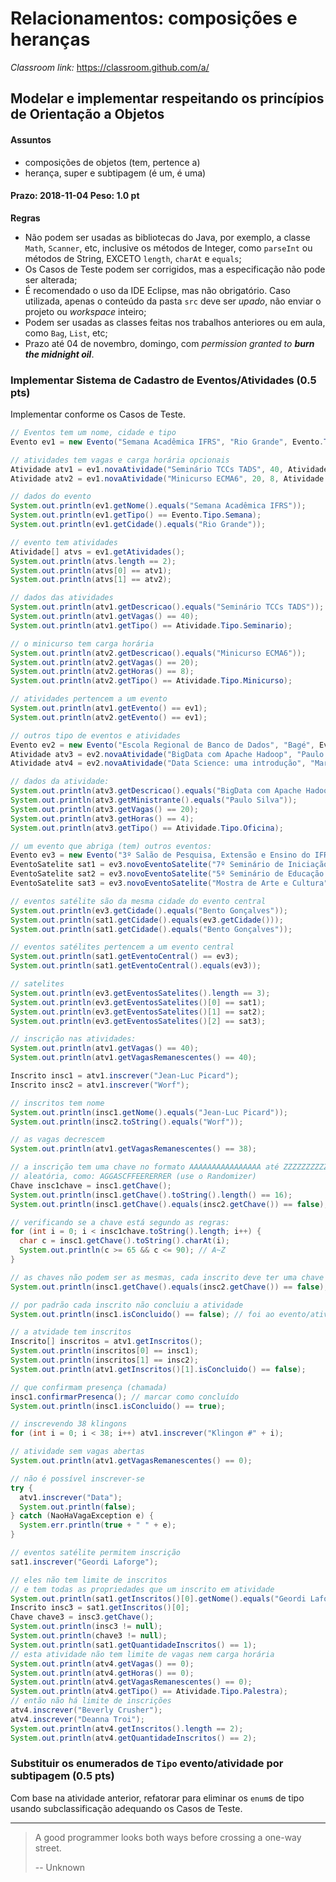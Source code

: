 # Relacionamentos: composições e heranças

_Classroom link:_ <https://classroom.github.com/a/>

## Modelar e implementar respeitando os princípios de Orientação a Objetos

#### Assuntos

- composições de objetos (tem, pertence a)
- herança, super e subtipagem (é um, é uma)

#### Prazo: 2018-11-04 Peso: 1.0 pt

**Regras**

* Não podem ser usadas as bibliotecas do Java, por exemplo, a classe `Math`, `Scanner`, etc, inclusive os métodos de Integer, como `parseInt` ou métodos de String, EXCETO `length`, `charAt` e `equals`;
* Os Casos de Teste podem ser corrigidos, mas a especificação não pode ser alterada;
* É recomendado o uso da IDE Eclipse, mas não obrigatório. Caso utilizada, apenas o conteúdo da pasta `src` deve ser _upado_, não enviar o projeto ou _workspace_ inteiro;
* Podem ser usadas as classes feitas nos trabalhos anteriores ou em aula, como `Bag`, `List`, etc;
* Prazo até 04 de novembro, domingo, com _permission granted to **burn the midnight oil**_.



### Implementar Sistema de Cadastro de Eventos/Atividades  (0.5 pts)

Implementar conforme os Casos de Teste.

```java
// Eventos tem um nome, cidade e tipo
Evento ev1 = new Evento("Semana Acadêmica IFRS", "Rio Grande", Evento.Tipo.Semana);

// atividades tem vagas e carga horária opcionais
Atividade atv1 = ev1.novaAtividade("Seminário TCCs TADS", 40, Atividade.Tipo.Seminario);
Atividade atv2 = ev1.novaAtividade("Minicurso ECMA6", 20, 8, Atividade.Tipo.Minicurso);

// dados do evento
System.out.println(ev1.getNome().equals("Semana Acadêmica IFRS"));
System.out.println(ev1.getTipo() == Evento.Tipo.Semana);
System.out.println(ev1.getCidade().equals("Rio Grande"));

// evento tem atividades
Atividade[] atvs = ev1.getAtividades();
System.out.println(atvs.length == 2);
System.out.println(atvs[0] == atv1);
System.out.println(atvs[1] == atv2);

// dados das atividades
System.out.println(atv1.getDescricao().equals("Seminário TCCs TADS"));
System.out.println(atv1.getVagas() == 40);
System.out.println(atv1.getTipo() == Atividade.Tipo.Seminario);

// o minicurso tem carga horária
System.out.println(atv2.getDescricao().equals("Minicurso ECMA6"));
System.out.println(atv2.getVagas() == 20);
System.out.println(atv2.getHoras() == 8);
System.out.println(atv2.getTipo() == Atividade.Tipo.Minicurso);

// atividades pertencem a um evento
System.out.println(atv1.getEvento() == ev1);
System.out.println(atv2.getEvento() == ev1);

// outros tipo de eventos e atividades
Evento ev2 = new Evento("Escola Regional de Banco de Dados", "Bagé", Evento.Tipo.Escola);
Atividade atv3 = ev2.novaAtividade("BigData com Apache Hadoop", "Paulo Silva", 20, 4, Atividade.Tipo.Oficina);
Atividade atv4 = ev2.novaAtividade("Data Science: uma introdução", "Maria Santos", Atividade.Tipo.Palestra);

// dados da atividade:
System.out.println(atv3.getDescricao().equals("BigData com Apache Hadoop"));
System.out.println(atv3.getMinistrante().equals("Paulo Silva"));
System.out.println(atv3.getVagas() == 20);
System.out.println(atv3.getHoras() == 4);
System.out.println(atv3.getTipo() == Atividade.Tipo.Oficina);

// um evento que abriga (tem) outros eventos:
Evento ev3 = new Evento("3º Salão de Pesquisa, Extensão e Ensino do IFRS", "Bento Gonçalves", Evento.Tipo.Salao);
EventoSatelite sat1 = ev3.novoEventoSatelite("7º Seminário de Iniciação Científica e Tecnológica (SICT)", Evento.Tipo.Seminario);
EventoSatelite sat2 = ev3.novoEventoSatelite("5º Seminário de Educação Profissional e Tecnológica (SEMEPT)", Evento.Tipo.Seminario);
EventoSatelite sat3 = ev3.novoEventoSatelite("Mostra de Arte e Cultura", Evento.Tipo.Mostra);

// eventos satélite são da mesma cidade do evento central
System.out.println(ev3.getCidade().equals("Bento Gonçalves"));
System.out.println(sat1.getCidade().equals(ev3.getCidade()));
System.out.println(sat1.getCidade().equals("Bento Gonçalves"));

// eventos satélites pertencem a um evento central
System.out.println(sat1.getEventoCentral() == ev3);
System.out.println(sat1.getEventoCentral().equals(ev3));

// satelites
System.out.println(ev3.getEventosSatelites().length == 3);
System.out.println(ev3.getEventosSatelites()[0] == sat1);
System.out.println(ev3.getEventosSatelites()[1] == sat2);
System.out.println(ev3.getEventosSatelites()[2] == sat3);

// inscrição nas atividades:
System.out.println(atv1.getVagas() == 40);
System.out.println(atv1.getVagasRemanescentes() == 40);

Inscrito insc1 = atv1.inscrever("Jean-Luc Picard");
Inscrito insc2 = atv1.inscrever("Worf");

// inscritos tem nome
System.out.println(insc1.getNome().equals("Jean-Luc Picard"));
System.out.println(insc2.toString().equals("Worf"));

// as vagas decrescem
System.out.println(atv1.getVagasRemanescentes() == 38);

// a inscrição tem uma chave no formato AAAAAAAAAAAAAAAA até ZZZZZZZZZZZZZZZZ
// aleatória, como: AGGASCFFEERERRER (use o Randomizer)
Chave insc1chave = insc1.getChave();
System.out.println(insc1.getChave().toString().length() == 16);
System.out.println(insc1.getChave().equals(insc2.getChave()) == false);

// verificando se a chave está segundo as regras:
for (int i = 0; i < insc1chave.toString().length; i++) {
  char c = insc1.getChave().toString().charAt(i);
  System.out.println(c >= 65 && c <= 90); // A~Z
}

// as chaves não podem ser as mesmas, cada inscrito deve ter uma chave única
System.out.println(insc1.getChave().equals(insc2.getChave()) == false);

// por padrão cada inscrito não concluiu a atividade
System.out.println(insc1.isConcluido() == false); // foi ao evento/atividade?

// a atvidade tem inscritos
Inscrito[] inscritos = atv1.getInscritos();
System.out.println(inscritos[0] == insc1);
System.out.println(inscritos[1] == insc2);
System.out.println(atv1.getInscritos()[1].isConcluido() == false);

// que confirmam presença (chamada)
insc1.confirmarPresenca(); // marcar como concluído
System.out.println(insc1.isConcluido() == true);

// inscrevendo 38 klingons
for (int i = 0; i < 38; i++) atv1.inscrever("Klingon #" + i);

// atividade sem vagas abertas
System.out.println(atv1.getVagasRemanescentes() == 0);

// não é possível inscrever-se
try {
  atv1.inscrever("Data");
  System.out.println(false);
} catch (NaoHaVagaException e) {
  System.err.println(true + " " + e);
}

// eventos satélite permitem inscrição
sat1.inscrever("Geordi Laforge");

// eles não tem limite de inscritos
// e tem todas as propriedades que um inscrito em atividade
System.out.println(sat1.getInscritos()[0].getNome().equals("Geordi Laforge"));
Inscrito insc3 = sat1.getInscritos()[0];
Chave chave3 = insc3.getChave();
System.out.println(insc3 != null);
System.out.println(chave3 != null);
System.out.println(sat1.getQuantidadeInscritos() == 1);
// esta atividade não tem limite de vagas nem carga horária
System.out.println(atv4.getVagas() == 0);
System.out.println(atv4.getHoras() == 0);
System.out.println(atv4.getVagasRemanescentes() == 0);
System.out.println(atv4.getTipo() == Atividade.Tipo.Palestra);
// então não há limite de inscrições
atv4.inscrever("Beverly Crusher");
atv4.inscrever("Deanna Troi");
System.out.println(atv4.getInscritos().length == 2);
System.out.println(atv4.getQuantidadeInscritos() == 2);
```



### Substituir os enumerados de `Tipo` evento/atividade por subtipagem (0.5 pts)

Com base na atividade anterior, refatorar para eliminar os `enum`s de tipo usando subclassificação adequando os Casos de Teste.

* * *

> A good programmer looks both ways before crossing a one-way street.
>
> -- Unknown
